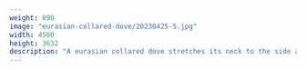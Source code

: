 ```yaml
---
weight: 890
image: "eurasian-collared-dove/20230425-5.jpg"
width: 4500
height: 3632
description: "A eurasian collared dove stretches its neck to the side as it sits on a short tree branch<br/>f/7.1, 1/1000, 280.0 mm, iso400"
---
```

